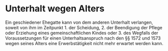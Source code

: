 # Unterhalt wegen Alters

Ein geschiedener Ehegatte kann von dem anderen Unterhalt verlangen, soweit von ihm im Zeitpunkt  1.
 der Scheidung,
 2.
 der Beendigung der Pflege oder Erziehung eines gemeinschaftlichen Kindes oder
 3.
 des Wegfalls der Voraussetzungen für einen Unterhaltsanspruch nach den §§ 1572 und 1573
wegen seines Alters eine Erwerbstätigkeit nicht mehr erwartet werden kann. 


